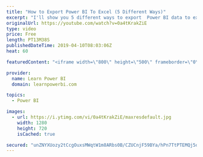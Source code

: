 ```yaml
---
title: "How to Export Power BI To Excel (5 Different Ways)"
excerpt: "I'll show you 5 different ways to export  Power BI data to excel.  Power BI Tutorial for Beginners & Excel Users https://www.youtube.com/watch?v=1bysgMsPwC4&list=PL7GQQXV5Z8ef2SjkDpLnvsz7TAQjlzlpO  🔴Talk Power BI LIVE (Subscribe & Join) April 12, 2019 https://www.youtube.com/watch?v=HlANuadWI1M ================================"
originalUrl: https://youtube.com/watch?v=0a4tKrakZiE
type: video
price: Free
length: PT13M38S
publishedDateTime: 2019-04-10T08:03:06Z
heat: 60

featuredContent: "<iframe width=\"800\" height=\"500\" frameborder=\"0\" src=\"https://www.youtube.com/embed/0a4tKrakZiE\" allow=\"accelerometer; autoplay; encrypted-media; gyroscope; picture-in-picture\" allowfullscreen></iframe>"

provider:
  name: Learn Power BI
  domain: learnpowerbi.com

topics:
  - Power BI

images:
  - url: https://i.ytimg.com/vi/0a4tKrakZiE/maxresdefault.jpg
    width: 1280
    height: 720
    isCached: true

secured: "unZNYXUozy2tCcgOuxsMWqtW1m8ARbs0B/CZUCnjF59BYa/hPn7TtPTEMQj5oIP55Q5i/CGOomwrn9NjoFYUqONd+0JLVjsMA4sCaZqh2EYdHBYF/mMaTnYjQyFkgFg1LtB+YcRYF+Apu48sPmIzr5Iz3q+31jmqTGuMaPvzYJQI5KsBAYiM0OZyGLwts9qlFP/embRQ+7MAV4lnJ8t2aCPHnlYDF53OOVRy/R96TfHozbJlNL8qVRZKYo2FiWxulloxg/T1C7oYepeP8FW/2jtTpeARQZsfZXW4WMY1s6Sop6JUItTGWKiTMsM+/VqHj18OFm+E680wGrJhxlEf4AXd3m1PzMELDYFm/0WkCjepp0hRva8Ck9hH0XyBUCpB1O0DMOza1JKfLtT9lDoTng7xpzW3ZNiTFmVYHc9nIvo=;SSt1DNeGvniPhXnIqgQm5A=="
---
```


